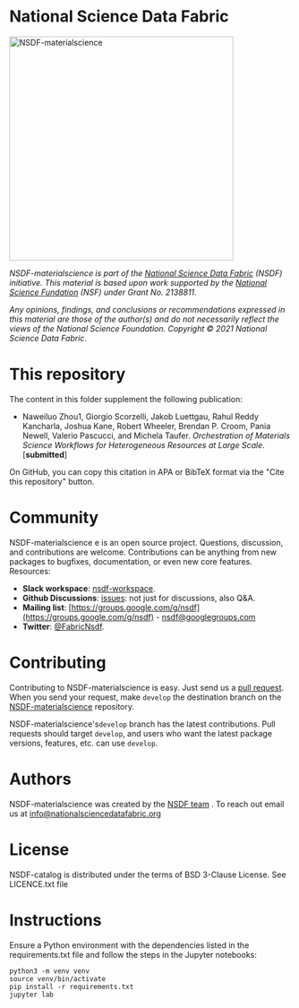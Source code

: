 # National Science Data Fabric

<img src="https://nationalsciencedatafabric.org/assets/images/logo.png" width="400" valign="middle" alt="NSDF-materialscience" />  


*NSDF-materialscience is part of the [National Science Data Fabric](https://nationalsciencedatafabric.org) (NSDF) initiative. This material is based upon work supported by the [National Science Fundation](https://www.nsf.gov/) (NSF) under Grant No. 2138811.*

*Any opinions, findings, and conclusions or recommendations expressed in this material are those of the author(s) 
and do not necessarily reflect the views of the National Science Foundation. Copyright © 2021 National Science Data Fabric*.

# This repository

The content in this folder supplement the following publication:

- Naweiluo Zhou1, Giorgio Scorzelli, Jakob Luettgau, Rahul Reddy Kancharla, Joshua Kane, Robert Wheeler, Brendan P. Croom, Pania Newell, Valerio Pascucci, and Michela Taufer. *Orchestration of Materials Science Workflows for Heterogeneous Resources at Large Scale*.  [**submitted**] 


On GitHub, you can copy this citation in APA or BibTeX format via the "Cite this repository" button.  

# Community

NSDF-materialscience e is an open source project.  Questions, discussion, and
contributions are welcome. Contributions can be anything from new
packages to bugfixes, documentation, or even new core features.
Resources:

* **Slack workspace**: [nsdf-workspace](https://nsdf-workspace.slack.com/).
* **Github Discussions**: [issues](https://github.com/nsdf-fabric/nsdf-materialscience/issues): not just for discussions, also Q&A.
* **Mailing list**: [https://groups.google.com/g/nsdf](https://groups.google.com/g/nsdf) -   nsdf@googlegroups.com
* **Twitter**: [@FabricNsdf](https://twitter.com/FabricNsdf). 


# Contributing


Contributing to NSDF-materialscience is easy.  Just send us a [pull request](https://help.github.com/articles/using-pull-requests/).  When you send your request, make ``develop`` the destination branch on the [NSDF-materialscience](https://github.com/nsdf-fabric/nsdf-materialscience) repository.

NSDF-materialscience's`develop` branch has the latest contributions. Pull requests
should target `develop`, and users who want the latest package versions,
features, etc. can use `develop`.


# Authors

NSDF-materialscience was created by the [NSDF team](https://nationalsciencedatafabric.org/contributors.html) .  To reach out email us at [info@nationalsciencedatafabric.org](email:info@nationalsciencedatafabric.org)


# License

NSDF-catalog is distributed under the terms of BSD 3-Clause License. 
See LICENCE.txt file


# Instructions

Ensure a Python environment with the dependencies listed in the requirements.txt file and follow the steps in the Jupyter notebooks:

```shell
python3 -m venv venv
source venv/bin/activate
pip install -r requirements.txt
jupyter lab
```



